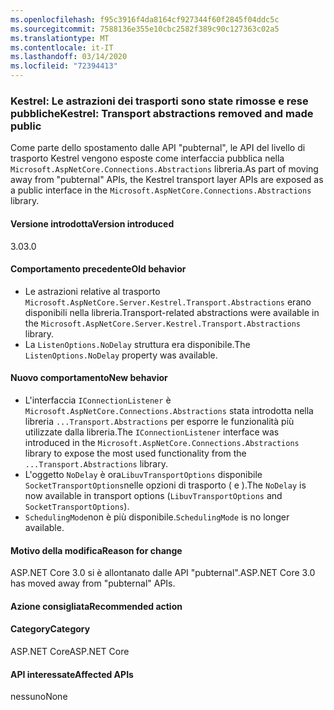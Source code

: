 ```yaml
---
ms.openlocfilehash: f95c3916f4da8164cf927344f60f2845f04ddc5c
ms.sourcegitcommit: 7588136e355e10cbc2582f389c90c127363c02a5
ms.translationtype: MT
ms.contentlocale: it-IT
ms.lasthandoff: 03/14/2020
ms.locfileid: "72394413"
---
```

### <a name="kestrel-transport-abstractions-removed-and-made-public"></a><span data-ttu-id="fbd5f-101">Kestrel: Le astrazioni dei trasporti sono state rimosse e rese pubbliche</span><span class="sxs-lookup"><span data-stu-id="fbd5f-101">Kestrel: Transport abstractions removed and made public</span></span>

<span data-ttu-id="fbd5f-102">Come parte dello spostamento dalle API "pubternal", le API del livello di trasporto Kestrel vengono esposte come interfaccia pubblica nella `Microsoft.AspNetCore.Connections.Abstractions` libreria.</span><span class="sxs-lookup"><span data-stu-id="fbd5f-102">As part of moving away from "pubternal" APIs, the Kestrel transport layer APIs are exposed as a public interface in the `Microsoft.AspNetCore.Connections.Abstractions` library.</span></span>

#### <a name="version-introduced"></a><span data-ttu-id="fbd5f-103">Versione introdotta</span><span class="sxs-lookup"><span data-stu-id="fbd5f-103">Version introduced</span></span>

<span data-ttu-id="fbd5f-104">3.0</span><span class="sxs-lookup"><span data-stu-id="fbd5f-104">3.0</span></span>

#### <a name="old-behavior"></a><span data-ttu-id="fbd5f-105">Comportamento precedente</span><span class="sxs-lookup"><span data-stu-id="fbd5f-105">Old behavior</span></span>

- <span data-ttu-id="fbd5f-106">Le astrazioni relative al trasporto `Microsoft.AspNetCore.Server.Kestrel.Transport.Abstractions` erano disponibili nella libreria.</span><span class="sxs-lookup"><span data-stu-id="fbd5f-106">Transport-related abstractions were available in the `Microsoft.AspNetCore.Server.Kestrel.Transport.Abstractions` library.</span></span>
- <span data-ttu-id="fbd5f-107">La `ListenOptions.NoDelay` struttura era disponibile.</span><span class="sxs-lookup"><span data-stu-id="fbd5f-107">The `ListenOptions.NoDelay` property was available.</span></span>

#### <a name="new-behavior"></a><span data-ttu-id="fbd5f-108">Nuovo comportamento</span><span class="sxs-lookup"><span data-stu-id="fbd5f-108">New behavior</span></span>

- <span data-ttu-id="fbd5f-109">L'interfaccia `IConnectionListener` è `Microsoft.AspNetCore.Connections.Abstractions` stata introdotta nella libreria `...Transport.Abstractions` per esporre le funzionalità più utilizzate dalla libreria.</span><span class="sxs-lookup"><span data-stu-id="fbd5f-109">The `IConnectionListener` interface was introduced in the `Microsoft.AspNetCore.Connections.Abstractions` library to expose the most used functionality from the `...Transport.Abstractions` library.</span></span>
- <span data-ttu-id="fbd5f-110">L'oggetto `NoDelay` è ora`LibuvTransportOptions` disponibile `SocketTransportOptions`nelle opzioni di trasporto ( e ).</span><span class="sxs-lookup"><span data-stu-id="fbd5f-110">The `NoDelay` is now available in transport options (`LibuvTransportOptions` and `SocketTransportOptions`).</span></span>
- <span data-ttu-id="fbd5f-111">`SchedulingMode`non è più disponibile.</span><span class="sxs-lookup"><span data-stu-id="fbd5f-111">`SchedulingMode` is no longer available.</span></span>

#### <a name="reason-for-change"></a><span data-ttu-id="fbd5f-112">Motivo della modifica</span><span class="sxs-lookup"><span data-stu-id="fbd5f-112">Reason for change</span></span>

<span data-ttu-id="fbd5f-113">ASP.NET Core 3.0 si è allontanato dalle API "pubternal".</span><span class="sxs-lookup"><span data-stu-id="fbd5f-113">ASP.NET Core 3.0 has moved away from "pubternal" APIs.</span></span>

#### <a name="recommended-action"></a><span data-ttu-id="fbd5f-114">Azione consigliata</span><span class="sxs-lookup"><span data-stu-id="fbd5f-114">Recommended action</span></span>

#### <a name="category"></a><span data-ttu-id="fbd5f-115">Category</span><span class="sxs-lookup"><span data-stu-id="fbd5f-115">Category</span></span>

<span data-ttu-id="fbd5f-116">ASP.NET Core</span><span class="sxs-lookup"><span data-stu-id="fbd5f-116">ASP.NET Core</span></span>

#### <a name="affected-apis"></a><span data-ttu-id="fbd5f-117">API interessate</span><span class="sxs-lookup"><span data-stu-id="fbd5f-117">Affected APIs</span></span>

<span data-ttu-id="fbd5f-118">nessuno</span><span class="sxs-lookup"><span data-stu-id="fbd5f-118">None</span></span>

<!-- 

### Affected APIs

Not detectable via API analysis

-->

